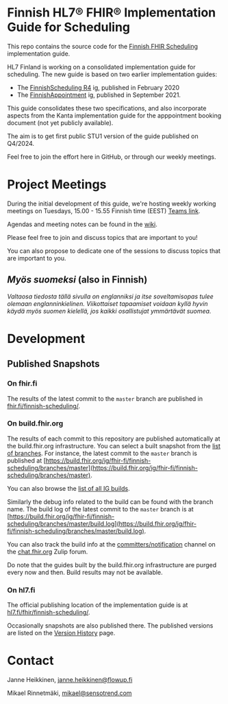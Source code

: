 # Finnish HL7® FHIR® Implementation Guide for Scheduling

This repo contains the source code for the
[Finnish FHIR Scheduling](https://hl7.fi/fhir/finnish-scheduling/) implementation guide.

HL7 Finland is working on a consolidated implementation guide for scheduling. The new guide is
based on two earlier implementation guides:

* The [FinnishScheduling R4](https://simplifier.net/finnishschedulingr4) ig, published in February
  2020
* The [FinnishAppointment](https://simplifier.net/finnishappointment) ig, published in September
  2021.

This guide consolidates these two specifications, and also incorporate aspects from the Kanta
implementation guide for the apppointment booking document (not yet publicly available).

The aim is to get first public STU1 version of the guide published on Q4/2024.

Feel free to join the effort here in GitHub, or through our weekly meetings.

# Project Meetings

During the initial development of this guide, we're hosting weekly working meetings on Tuesdays, 15.00 - 15.55 Finnish time (EEST) [Teams link](https://teams.microsoft.com/l/meetup-join/19%3ameeting_NzZhNDg1YjYtMmI0ZC00NWQyLTg5Y2YtMDExMTBkMzJiMGZm%40thread.v2/0?context=%7b%22Tid%22%3a%22ca4ef9a8-6017-4d6f-b345-ed904be37123%22%2c%22Oid%22%3a%225f7c049e-16dc-4481-bfb3-ff79b4f28d4e%22%7d).

Agendas and meeting notes can be found in the
[wiki](https://github.com/fhir-fi/finnish-scheduling/wiki/Meeting-memos).

Please feel free to join and discuss topics that are important to you!

You can also propose to dedicate one of the sessions to discuss topics that are important to you.

## *Myös suomeksi* (also in Finnish)

*Valtaosa tiedosta tällä sivulla on englanniksi ja itse soveltamisopas tulee olemaan englanninkielinen. Viikottaiset tapaamiset voidaan kyllä hyvin käydä myös suomen kielellä, jos kaikki osallistujat ymmärtävät suomea.*

# Development

## Published Snapshots

### On fhir.fi

The results of the latest commit to the `master` branch are published in
[fhir.fi/finnish-scheduling/](https://fhir.fi/finnish-scheduling/).

### On build.fhir.org
The results of each commit to this repository are published automatically at the build.fhir.org
infrastructure. You can select a built snapshot from the
[list of branches](https://build.fhir.org/ig/fhir-fi/finnish-scheduling/branches/). For
instance, the latest commit to the `master` branch is published at
[https://build.fhir.org/ig/fhir-fi/finnish-scheduling/branches/master](https://build.fhir.org/ig/fhir-fi/finnish-scheduling/branches/master).

You can also browse the [list of all IG builds](https://fhir.github.io/auto-ig-builder/builds.html).

Similarly the debug info related to the build can be found with the branch name. The build log of
the latest commit to the `master` branch is at
[https://build.fhir.org/ig/fhir-fi/finnish-scheduling/branches/master/build.log](https://build.fhir.org/ig/fhir-fi/finnish-scheduling/branches/master/build.log).

You can also track the build info at the
[committers/notification](https://chat.fhir.org/#narrow/stream/179297-committers.2Fnotification/topic/ig-build/)
channel on the [chat.fhir.org](https://chat.fhir.org) Zulip forum.

Do note that the guides built by the build.fhir.org infrastructure are purged every now and then.
Build results may not be available.

### On hl7.fi

The official publishing location of the implementation guide is at
[hl7.fi/fhir/finnish-scheduling/](https://hl7.fi/fhir/finnish-scheduling).

Occasionally snapshots are also published there. The published versions are listed on the
[Version History](https://hl7.fi/fhir/finnish-scheduling/history.html) page.

# Contact

Janne Heikkinen, janne.heikkinen@flowup.fi

Mikael Rinnetmäki, mikael@sensotrend.com

